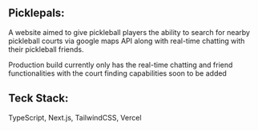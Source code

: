 ## Picklepals:

A website aimed to give pickleball players the ability to search for nearby pickleball courts via google maps API along with real-time chatting with their pickleball friends.

Production build currently only has the real-time chatting and friend functionalities with the court finding capabilities soon to be added

## Teck Stack:

TypeScript, Next.js, TailwindCSS, Vercel
